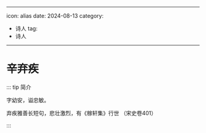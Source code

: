 
---
icon: alias
date: 2024-08-13
category:
  - 诗人
tag:
  - 诗人
---

# 辛弃疾

<!-- more -->


::: tip 简介

字幼安，谥忠敏。

弃疾雅善长短句，悲壮激烈，有《稼轩集》行世 （宋史卷401）

:::
